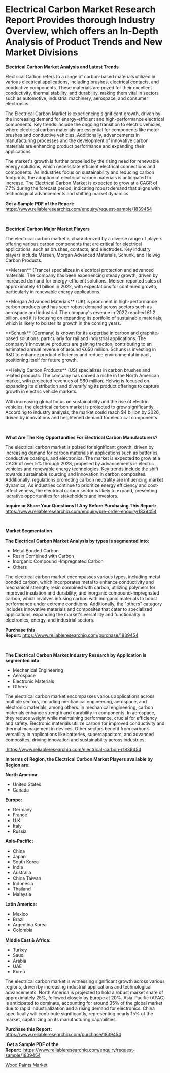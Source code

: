 <p><h1>Electrical Carbon Market Research Report Provides thorough Industry Overview, which offers an In-Depth Analysis of Product Trends and New Market Divisions</h1></p><p><strong>Electrical Carbon Market Analysis and Latest Trends</strong></p>
<p><p>Electrical Carbon refers to a range of carbon-based materials utilized in various electrical applications, including brushes, electrical contacts, and conductive components. These materials are prized for their excellent conductivity, thermal stability, and durability, making them vital in sectors such as automotive, industrial machinery, aerospace, and consumer electronics.</p><p>The Electrical Carbon Market is experiencing significant growth, driven by the increasing demand for energy-efficient and high-performance electrical components. Key trends include the ongoing transition to electric vehicles, where electrical carbon materials are essential for components like motor brushes and conductive vehicles. Additionally, advancements in manufacturing processes and the development of innovative carbon materials are enhancing product performance and expanding their applications.</p><p>The market's growth is further propelled by the rising need for renewable energy solutions, which necessitate efficient electrical connections and components. As industries focus on sustainability and reducing carbon footprints, the adoption of electrical carbon materials is anticipated to increase. The Electrical Carbon Market is expected to grow at a CAGR of 7.7% during the forecast period, indicating robust demand that aligns with technological advancements and shifting market dynamics.</p></p>
<p><strong>Get a Sample PDF of the Report:&nbsp;</strong> <a href="https://www.reliableresearchiq.com/enquiry/request-sample/1839454?utm_campaign=3139&utm_medium=2&utm_source=Github&utm_content=ia&utm_term=01042025&utm_id=electrical-carbon">https://www.reliableresearchiq.com/enquiry/request-sample/1839454</a></p>
<p>&nbsp;</p>
<p><strong>Electrical Carbon Major Market Players</strong></p>
<p><p>The electrical carbon market is characterized by a diverse range of players offering various carbon components that are critical for electrical applications, such as brushes, contacts, and electrodes. Key industry players include Mersen, Morgan Advanced Materials, Schunk, and Helwig Carbon Products.</p><p>**Mersen** (France) specializes in electrical protection and advanced materials. The company has been experiencing steady growth, driven by increased demand for energy-efficient solutions. Mersen reported sales of approximately €1 billion in 2022, with expectations for continued growth, particularly in renewable energy applications.</p><p>**Morgan Advanced Materials** (UK) is prominent in high-performance carbon products and has seen robust demand across sectors such as aerospace and industrial. The company's revenue in 2022 reached £1.2 billion, and it is focusing on expanding its portfolio of sustainable materials, which is likely to bolster its growth in the coming years.</p><p>**Schunk** (Germany) is known for its expertise in carbon and graphite-based solutions, particularly for rail and industrial applications. The company’s innovative products are gaining traction, contributing to an estimated annual revenue of around €650 million. Schunk is investing in R&D to enhance product efficiency and reduce environmental impact, positioning itself for future growth.</p><p>**Helwig Carbon Products** (US) specializes in carbon brushes and related products. The company has carved a niche in the North American market, with projected revenues of $60 million. Helwig is focused on expanding its distribution and diversifying its product offerings to capture growth in electric vehicle markets.</p><p>With increasing global focus on sustainability and the rise of electric vehicles, the electrical carbon market is projected to grow significantly. According to industry analysis, the market could reach $4 billion by 2026, driven by innovations and heightened demand for electrical components.</p></p>
<p>&nbsp;</p>
<p><strong>What Are The Key Opportunities For Electrical Carbon Manufacturers?</strong></p>
<p><p>The electrical carbon market is poised for significant growth, driven by increasing demand for carbon materials in applications such as batteries, conductive coatings, and electronics. The market is expected to grow at a CAGR of over 5% through 2028, propelled by advancements in electric vehicles and renewable energy technologies. Key trends include the shift towards sustainable sourcing and innovation in carbon composites. Additionally, regulations promoting carbon neutrality are influencing market dynamics. As industries continue to prioritize energy efficiency and cost-effectiveness, the electrical carbon sector is likely to expand, presenting lucrative opportunities for stakeholders and investors.</p></p>
<p><strong>Inquire or Share Your Questions If Any Before Purchasing This Report:</strong> <a href="https://www.reliableresearchiq.com/enquiry/pre-order-enquiry/1839454?utm_campaign=3139&utm_medium=2&utm_source=Github&utm_content=ia&utm_term=01042025&utm_id=electrical-carbon">https://www.reliableresearchiq.com/enquiry/pre-order-enquiry/1839454</a></p>
<p>&nbsp;</p>
<p><strong>Market Segmentation</strong></p>
<p><strong>The Electrical Carbon Market Analysis by types is segmented into:</strong></p>
<p><ul><li>Metal Bonded Carbon</li><li>Resin Combined with Carbon</li><li>Inorganic Compound -Impregnated Carbon</li><li>Others</li></ul></p>
<p><p>The electrical carbon market encompasses various types, including metal bonded carbon, which incorporates metal to enhance conductivity and mechanical strength; resin combined with carbon, utilizing polymers for improved insulation and durability; and inorganic compound-impregnated carbon, which involves infusing carbon with inorganic materials to boost performance under extreme conditions. Additionally, the "others" category includes innovative materials and composites that cater to specialized applications, expanding the market's versatility and functionality in electronics, energy, and industrial sectors.</p></p>
<p><strong>Purchase this Report:&nbsp;</strong><a href="https://www.reliableresearchiq.com/purchase/1839454?utm_campaign=3139&utm_medium=2&utm_source=Github&utm_content=ia&utm_term=01042025&utm_id=electrical-carbon">https://www.reliableresearchiq.com/purchase/1839454</a></p>
<p>&nbsp;</p>
<p><strong>The Electrical Carbon Market Industry Research by Application is segmented into:</strong></p>
<p><ul><li>Mechanical Engineering</li><li>Aerospace</li><li>Electronic Materials</li><li>Others</li></ul></p>
<p><p>The electrical carbon market encompasses various applications across multiple sectors, including mechanical engineering, aerospace, and electronic materials, among others. In mechanical engineering, carbon materials enhance strength and durability in components. In aerospace, they reduce weight while maintaining performance, crucial for efficiency and safety. Electronic materials utilize carbon for improved conductivity and thermal management in devices. Other sectors benefit from carbon’s versatility in applications like batteries, supercapacitors, and advanced composites, driving innovation and sustainability across industries.</p></p>
<p><a href="https://www.reliableresearchiq.com/electrical-carbon-r1839454?utm_campaign=3139&utm_medium=2&utm_source=Github&utm_content=ia&utm_term=01042025&utm_id=electrical-carbon">&nbsp;https://www.reliableresearchiq.com/electrical-carbon-r1839454</a></p>
<p><strong>In terms of Region, the Electrical Carbon Market Players available by Region are:</strong></p>
<p>
    <p> <strong> North America: </strong>
        <ul>
            <li>United States</li>
            <li>Canada</li>
        </ul>
        </p> 
    <p> <strong> Europe: </strong>
        <ul>
            <li>Germany</li>
            <li>France</li>
            <li>U.K.</li>
            <li>Italy</li>
            <li>Russia</li>
        </ul>
        </p> 
    <p> <strong> Asia-Pacific: </strong>
        <ul>
            <li>China</li>
            <li>Japan</li>
            <li>South Korea</li>
            <li>India</li>
            <li>Australia</li>
            <li>China Taiwan</li>
            <li>Indonesia</li>
            <li>Thailand</li>
            <li>Malaysia</li>
        </ul>
        </p> 
    <p> <strong> Latin America: </strong>
        <ul>
            <li>Mexico</li>
            <li>Brazil</li>
            <li>Argentina Korea</li>
            <li>Colombia</li>
        </ul>
        </p> 
    <p> <strong> Middle East & Africa: </strong>
        <ul>
            <li>Turkey</li>
            <li>Saudi</li>
            <li>Arabia</li>
            <li>UAE</li>
            <li>Korea</li>
        </ul>
    </p>
    </p>
<p><p>The electrical carbon market is witnessing significant growth across various regions, driven by increasing industrial applications and technological advancements. North America is projected to hold a robust market share of approximately 25%, followed closely by Europe at 20%. Asia-Pacific (APAC) is anticipated to dominate, accounting for around 35% of the global market due to rapid industrialization and a rising demand for electronics. China specifically will contribute significantly, representing nearly 15% of the market, capitalizing on its manufacturing capabilities.</p></p>
<p><strong>Purchase this Report: </strong><a href="https://www.reliableresearchiq.com/purchase/1839454?utm_campaign=3139&utm_medium=2&utm_source=Github&utm_content=ia&utm_term=01042025&utm_id=electrical-carbon">https://www.reliableresearchiq.com/purchase/1839454</a></p>
<p>&nbsp;<strong>Get a Sample PDF of the Report:&nbsp;&nbsp;</strong><a href="https://www.reliableresearchiq.com/enquiry/request-sample/1839454?utm_campaign=3139&utm_medium=2&utm_source=Github&utm_content=ia&utm_term=01042025&utm_id=electrical-carbon">https://www.reliableresearchiq.com/enquiry/request-sample/1839454</a></p>
<p><strong></strong></p>
<p><p><a href="https://github.com/ziwersekos/Market-Research-Report-List-1/blob/main/wood-paints-market.md?utm_campaign=3139&utm_medium=2&utm_source=Github&utm_content=ia&utm_term=01042025&utm_id=electrical-carbon">Wood Paints Market</a></p></p>